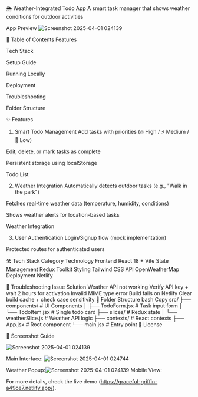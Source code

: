 🌦️ Weather-Integrated Todo App
A smart task manager that shows weather conditions for outdoor activities

App Preview
![Screenshot 2025-04-01 024139](https://github.com/user-attachments/assets/4d6ee881-dd9b-4bb8-a7e5-6a4b8dbba634)


📌 Table of Contents
Features

Tech Stack

Setup Guide

Running Locally

Deployment

Troubleshooting

Folder Structure

✨ Features
1. Smart Todo Management
Add tasks with priorities (🔥 High / ⚡ Medium / 📌 Low)

Edit, delete, or mark tasks as complete

Persistent storage using localStorage

Todo List

2. Weather Integration
Automatically detects outdoor tasks (e.g., "Walk in the park")

Fetches real-time weather data (temperature, humidity, conditions)

Shows weather alerts for location-based tasks

Weather Integration

3. User Authentication
Login/Signup flow (mock implementation)

Protected routes for authenticated users


🛠️ Tech Stack
Category	Technology
Frontend	React 18 + Vite
State Management	Redux Toolkit
Styling	Tailwind CSS
API	OpenWeatherMap
Deployment	Netlify






🐛 Troubleshooting
Issue	Solution
Weather API not working	Verify API key + wait 2 hours for activation
Invalid MIME type error	
Build fails on Netlify	Clear build cache + check case sensitivity
📂 Folder Structure
bash
Copy
src/
├── components/          # UI Components
│   ├── TodoForm.jsx     # Task input form
│   └── TodoItem.jsx     # Single todo card
├── slices/              # Redux state
│   └── weatherSlice.js  # Weather API logic
├── contexts/            # React contexts
├── App.jsx              # Root component
└── main.jsx             # Entry point
📜 License


📸 Screenshot Guide

![Screenshot 2025-04-01 024139](https://github.com/user-attachments/assets/e4a1ece0-ec1e-409d-b92c-219a8884f1c0)

Main Interface: 
![Screenshot 2025-04-01 024744](https://github.com/user-attachments/assets/e9f219b5-fd43-439a-8b5f-9e3f8db30337)

Weather Popup:![Screenshot 2025-04-01 024139](https://github.com/user-attachments/assets/e4a1ece0-ec1e-409d-b92c-219a8884f1c0)
Mobile View: 

For more details, check the live demo (https://graceful-griffin-a49ce7.netlify.app/).
